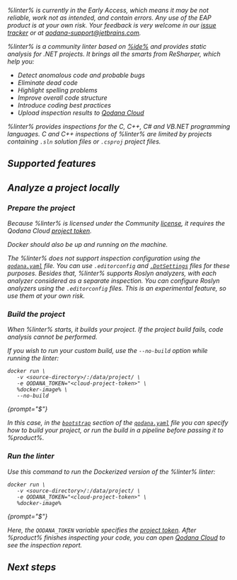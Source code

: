 [//]: # (title: Qodana Community for .NET)

<var name="dotsettings" value="https://www.jetbrains.com/help/resharper/Sharing_Configuration_Options.html#solution-team-shared-layer"/>
<var name="linter" value="Qodana Community for .NET"/>
<var name="ide" value="ReSharper"/>
<var name="docker-image" value="jetbrains/qodana-cdnet:2023.3-eap"/>
<var name="config-file" value="qodana-cdnet-docker-readme.xml"/>

<note>%linter% is currently in the Early Access, which means it may be not reliable, work not as intended, and contain errors.
Any use of the EAP product is at your own risk. Your feedback is very welcome in our
<a href="https://youtrack.jetbrains.com/newIssue?project=QD">issue tracker</a> or at
<a href="mailto:qodana-support@jetbrains.com">qodana-support@jetbrains.com</a>.
</note>

%linter% is a community linter based on [%ide%](https://www.jetbrains.com/rider/) and provides static analysis for .NET projects.
It brings all the smarts from ReSharper, which help you:

* Detect anomalous code and probable bugs
* Eliminate dead code
* Highlight spelling problems
* Improve overall code structure
* Introduce coding best practices
* Upload inspection results to [Qodana Cloud](cloud-about.xml)

%linter% provides inspections for the C, C++, C# and VB.NET programming languages.
C and C++ inspections of %linter% are limited by projects containing `.sln` solution files or `.csproj` project files.

## Supported features

<include src="lib_qd.xml" include-id="linters-supported-features" use-filter="empty,cdnet"/>

## Analyze a project locally

### Prepare the project

Because %linter% is licensed under the Community [license](pricing.md), it requires the
Qodana Cloud [project token](project-token.md).  

Docker should also be up and running on the machine. 

<include src="lib_qd.xml" include-id="docker-dotnet-specific-solution-project" use-filter="empty,cdnet"/>

The %linter% does not support inspection configuration using the [`qodana.yaml`](qodana-yaml.md) file.
You can use `.editorconfig` and [`.DotSettings`](%dotsettings%) files for these purposes. Besides that, %linter% supports Roslyn analyzers, 
with each analyzer considered as a separate inspection. You can configure Roslyn analyzers using the `.editorconfig` 
files. This is an experimental feature, so use them at your own risk.

### Build the project

When %linter% starts, it builds your project. If the project build fails, code analysis cannot be performed.

If you wish to run your custom build, use the `--no-build` option while running the linter: 

```shell
docker run \
   -v <source-directory>/:/data/project/ \
   -e QODANA_TOKEN="<cloud-project-token>" \
   %docker-image% \
   --no-build
```
{prompt="$"}

In this case, in the [`bootstrap`](before-running-qodana.md) section of the [`qodana.yaml`](qodana-yaml.md) file you can specify how to build 
your project, or run the build in a pipeline before passing it to %product%.

### Run the linter

Use this command to run the Dockerized version of the %linter% linter: 

```shell
docker run \
   -v <source-directory>/:/data/project/ \
   -e QODANA_TOKEN="<cloud-project-token>" \
   %docker-image%
```
{prompt="$"}

Here,  the `QODANA_TOKEN` variable specifies the [project token](project-token.md). After %product% finishes inspecting
your code, you can open [Qodana Cloud](https://qodana.cloud) to see the inspection report.

## Next steps

<include src="lib_qd.xml" include-id="linter-next-steps-footer" use-filter="empty"/>